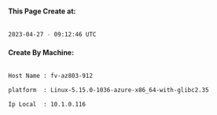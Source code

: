 
   
#### This Page Create at:

```bash

2023-04-27 - 09:12:46 UTC

```

#### Create By Machine:

```bash

Host Name : fv-az803-912

platform  : Linux-5.15.0-1036-azure-x86_64-with-glibc2.35

Ip Local  : 10.1.0.116

```

